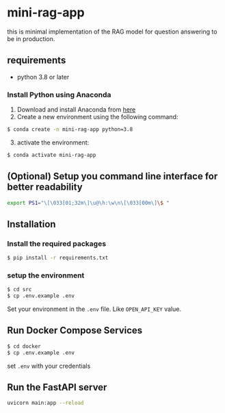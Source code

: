 # mini-rag-app

this is minimal implementation of the RAG model for question answering to be in production.

## requirements

- python 3.8 or later

### Install Python using Anaconda

1) Download and install Anaconda from [here](https://docs.anaconda.com/free/anaconda/install/index.html)
2) Create a new environment using the following command:
```bash
$ conda create -n mini-rag-app python=3.8
```
3) activate the environment:
```bash
$ conda activate mini-rag-app 
```
## (Optional) Setup you command line interface for better readability

```bash
export PS1="\[\033[01;32m\]\u@\h:\w\n\[\033[00m\]\$ "
```

## Installation

### Install the required packages

```bash
$ pip install -r requirements.txt
```

### setup the environment 

```bash
$ cd src
$ cp .env.example .env
```

Set your environment in the `.env` file. Like `OPEN_API_KEY` value.

## Run Docker Compose Services

```bash
$ cd docker
$ cp .env.example .env
```

set `.env` with your credentials

## Run the FastAPI server
```bash
uvicorn main:app --reload
```
